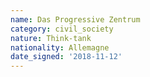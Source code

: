 ```yaml
---
name: Das Progressive Zentrum
category: civil_society
nature: Think-tank
nationality: Allemagne
date_signed: '2018-11-12'
---
```

    